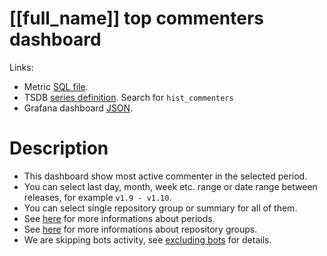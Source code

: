 <h1 id="dashboard-header">[[full_name]] top commenters dashboard</h1>
<p>Links:</p>
<ul>
<li>Metric <a href="https://github.com/cncf/devstats/blob/master/metrics/shared/hist_commenters.sql" target="_blank">SQL file</a>.</li>
<li>TSDB <a href="https://github.com/cncf/devstats/blob/master/metrics/shared/metrics.yaml" target="_blank">series definition</a>. Search for <code>hist_commenters</code></li>
<li>Grafana dashboard <a href="https://github.com/cncf/devstats/blob/master/grafana/dashboards/[[lower_name]]/top-commenters.json" target="_blank">JSON</a>.</li>
</ul>
<h1 id="description">Description</h1>
<ul>
<li>This dashboard show most active commenter in the selected period.</li>
<li>You can select last day, month, week etc. range or date range between releases, for example <code>v1.9 - v1.10</code>.</li>
<li>You can select single repository group or summary for all of them.</li>
<li>See <a href="https://github.com/cncf/devstats/blob/master/docs/periods.md" target="_blank">here</a> for more informations about periods.</li>
<li>See <a href="https://github.com/cncf/devstats/blob/master/docs/repository_groups.md" target="_blank">here</a> for more informations about repository groups.</li>
<li>We are skipping bots activity, see <a href="https://github.com/cncf/devstats/blob/master/docs/excluding_bots.md" target="_blank">excluding bots</a> for details.</li>
</ul>
